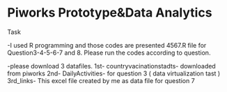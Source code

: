# Piworks Prototype&Data Analytics
 Task
 
-I used R programming and those codes are presented 4567.R file for Question3-4-5-6-7 and 8. Please run the codes according to question.


-please download 3 datafiles. 
1st- countryvacinationstadts- downloaded from piworks
2nd- DailyActivities- for question 3 ( data virtualization tast )
3rd_links- This excel file created by me as data file for question 7
